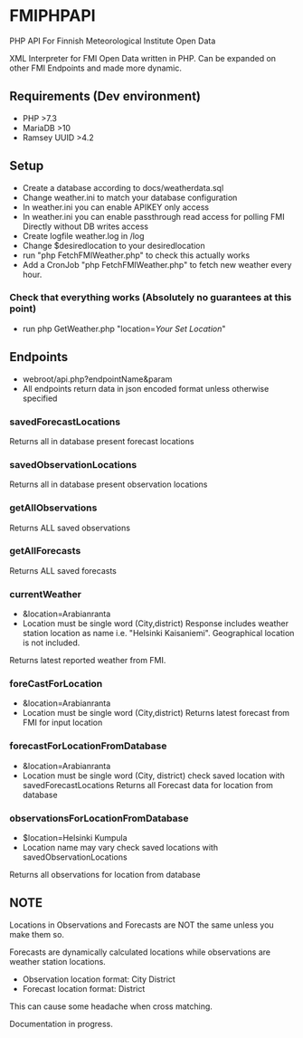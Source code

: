 # FMIPHPAPI
PHP API For Finnish Meteorological Institute Open Data

XML Interpreter for FMI Open Data written in PHP. 
Can be expanded on other FMI Endpoints and made more dynamic. 

## Requirements (Dev environment)

* PHP >7.3 
* MariaDB >10
* Ramsey UUID >4.2


## Setup
* Create a database according to docs/weatherdata.sql
* Change weather.ini to match your database configuration
* In weather.ini you can enable APIKEY only access
* In weather.ini you can enable passthrough read access for polling FMI Directly without DB writes access
* Create logfile weather.log in /log
* Change $desiredlocation to your desiredlocation
* run "php FetchFMIWeather.php" to check this actually works
* Add a CronJob "php FetchFMIWeather.php" to fetch new weather every hour.


### Check that everything works (Absolutely no guarantees at this point)

* run   php GetWeather.php "location=*Your Set Location*"


## Endpoints

* webroot/api.php?endpointName&param
* All endpoints return data in json encoded format unless otherwise specified

### savedForecastLocations
Returns all in database present forecast locations

### savedObservationLocations
Returns all in database present observation locations

### getAllObservations
Returns ALL saved observations 

### getAllForecasts
Returns ALL saved forecasts

### currentWeather 
* &location=Arabianranta
* Location must be single word (City,district)
Response includes weather station location as name i.e. "Helsinki Kaisaniemi". Geographical location is not included.

Returns latest reported weather from FMI.

### foreCastForLocation
* &location=Arabianranta
* Location must be single word (City,district)
Returns latest forecast from FMI for input location

### forecastForLocationFromDatabase
* &location=Arabianranta
* Location must be single word (City, district) check saved location with savedForecastLocations
Returns all Forecast data for location from database

### observationsForLocationFromDatabase
* $location=Helsinki Kumpula
* Location name may vary check saved locations with savedObservationLocations

Returns all observations for location from database

## NOTE
Locations in Observations and Forecasts are NOT the same unless you make them so. 

Forecasts are dynamically calculated locations while observations are weather station locations.

* Observation location format: City District
* Forecast location format: District


This can cause some headache when cross matching.


Documentation in progress. 
